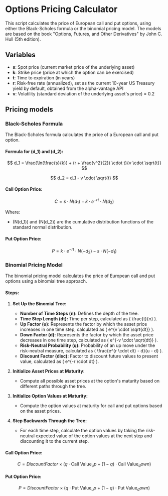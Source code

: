 # Options Pricing Calculator

This script calculates the price of European call and put options, using either the Black-Scholes formula or the binomial pricing model.
The models are based on the book "Options, Futures, and Other Derivatives" by John C. Hull (5th edition).

## Variables

- **s**: Spot price (current market price of the underlying asset)
- **k**: Strike price (price at which the option can be exercised)
- **t**: Time to expiration (in years)
- **r**: Risk-free rate (annualized), set as the current 10-year US Treasury yield by default, obtained from the alpha-vantage API
- **v**: Volatility (standard deviation of the underlying asset's price) = 0.2

## Pricing models

### Black-Scholes Formula

The Black-Scholes formula calculates the price of a European call and put option.

#### Formula for \(d_1\) and \(d_2\):

$$
d_1 = \frac{\ln(\frac{s}{k}) + (r + \frac{v^2}{2}) \cdot t}{v \cdot \sqrt{t}}
$$

$$
d_2 = d_1 - v \cdot \sqrt{t}
$$

#### Call Option Price:

$$
C = s \cdot N(d_1) - k \cdot e^{-rt} \cdot N(d_2)
$$

Where:

- \(N(d_1)\) and \(N(d_2)\) are the cumulative distribution functions of the standard normal distribution.

#### Put Option Price:

$$
P = k \cdot e^{-rt} \cdot N(-d_2) - s \cdot N(-d_1)
$$

### Binomial Pricing Model

The binomial pricing model calculates the price of European call and put options using a binomial tree approach.

#### Steps:

1. **Set Up the Binomial Tree:**
    - **Number of Time Steps (n):** Defines the depth of the tree.
    - **Time Step Length (dt):** Time per step, calculated as \( \frac{t}{n} \).
    - **Up Factor (u):** Represents the factor by which the asset price increases in one time step, calculated as \( e^{v \cdot \sqrt{dt}} \).
    - **Down Factor (d):** Represents the factor by which the asset price decreases in one time step, calculated as \( e^{-v \cdot \sqrt{dt}} \).
    - **Risk-Neutral Probability (q):** Probability of an up move under the risk-neutral measure, calculated as \( \frac{e^{r \cdot dt} - d}{u - d} \).
    - **Discount Factor (disc):** Factor to discount future values to present value, calculated as \( e^{-r \cdot dt} \).

2. **Initialize Asset Prices at Maturity:**
    - Compute all possible asset prices at the option's maturity based on different paths through the tree.

3. **Initialize Option Values at Maturity:**
    - Compute the option values at maturity for call and put options based on the asset prices.

4. **Step Backwards Through the Tree:**
    - For each time step, calculate the option values by taking the risk-neutral expected value of the option values at the next step and discounting it to the current step.

#### Call Option Price:

$$
C = Discount Factor \times ( q \cdot \text{Call Value}_up + (1 - q) \cdot \text{Call Value}_down)
$$

#### Put Option Price:

$$
P = Discount Factor \times ( q \cdot \text{Put Value}_up \plus (1 - q) \cdot \text{Put Value}_down)
$$
